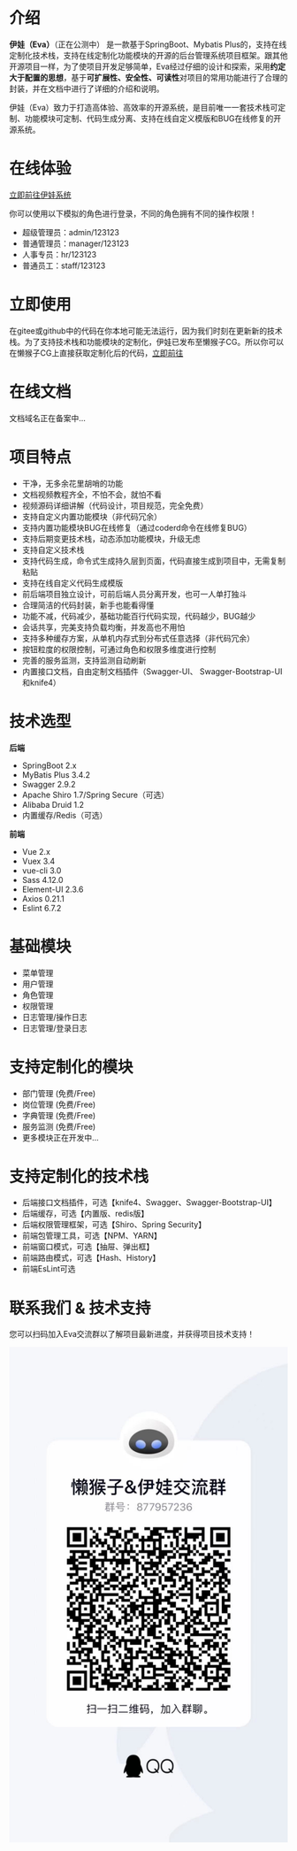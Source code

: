 # 介绍

**伊娃（Eva）**（正在公测中） 是一款基于SpringBoot、Mybatis Plus的，支持在线定制化技术栈，支持在线定制化功能模块的开源的后台管理系统项目框架。跟其他开源项目一样，为了使项目开发足够简单，Eva经过仔细的设计和探索，采用**约定大于配置的思想**，基于**可扩展性、安全性、可读性**对项目的常用功能进行了合理的封装，并在文档中进行了详细的介绍和说明。

伊娃（Eva）致力于打造高体验、高效率的开源系统，是目前唯一一套技术栈可定制、功能模块可定制、代码生成分离、支持在线自定义模版和BUG在线修复的开源系统。

# 在线体验

[立即前往伊娃系统](http://119.3.126.64:10086/)

你可以使用以下模拟的角色进行登录，不同的角色拥有不同的操作权限！

- 超级管理员：admin/123123
- 普通管理员：manager/123123
- 人事专员：hr/123123
- 普通员工：staff/123123

# 立即使用
在gitee或github中的代码在你本地可能无法运行，因为我们时刻在更新新的技术栈。为了支持技术栈和功能模块的定制化，伊娃已发布至懒猴子CG。所以你可以在懒猴子CG上直接获取定制化后的代码，[立即前往](http://cg.lazy-monkey.com/template/group/308/default)

# 在线文档

文档域名正在备案中...

# 项目特点

- 干净，无多余花里胡哨的功能
- 文档视频教程齐全，不怕不会，就怕不看
- 视频源码详细讲解（代码设计，项目规范，完全免费）
- 支持自定义内置功能模块（非代码冗余）
- 支持内置功能模块BUG在线修复（通过coderd命令在线修复BUG）
- 支持后期变更技术栈，动态添加功能模块，升级无虑
- 支持自定义技术栈
- 支持代码生成，命令式生成持久层到页面，代码直接生成到项目中，无需复制粘贴
- 支持在线自定义代码生成模版
- 前后端项目独立设计，可前后端人员分离开发，也可一人单打独斗
- 合理简洁的代码封装，新手也能看得懂
- 功能不减，代码减少，基础功能百行代码实现，代码越少，BUG越少
- 会话共享，完美支持负载均衡，并发高也不用怕
- 支持多种缓存方案，从单机内存式到分布式任意选择（非代码冗余）
- 按钮粒度的权限控制，可通过角色和权限多维度进行控制
- 完善的服务监测，支持监测自动刷新
- 内置接口文档，自由定制文档插件（Swagger-UI、   Swagger-Bootstrap-UI和knife4）

# 技术选型
**后端**
- SpringBoot 2.x
- MyBatis Plus 3.4.2
- Swagger 2.9.2
- Apache Shiro 1.7/Spring Secure（可选）
- Alibaba Druid 1.2
- 内置缓存/Redis（可选）

**前端**
- Vue 2.x
- Vuex 3.4
- vue-cli 3.0
- Sass 4.12.0
- Element-UI 2.3.6
- Axios 0.21.1
- Eslint 6.7.2

# 基础模块
- 菜单管理
- 用户管理
- 角色管理
- 权限管理
- 日志管理/操作日志
- 日志管理/登录日志

# 支持定制化的模块

- 部门管理 (免费/Free)
- 岗位管理 (免费/Free)
- 字典管理 (免费/Free)
- 服务监测 (免费/Free)
- 更多模块正在开发中...

# 支持定制化的技术栈

- 后端接口文档插件，可选【knife4、Swagger、Swagger-Bootstrap-UI】
- 后端缓存，可选【内置版、redis版】
- 后端权限管理框架，可选【Shiro、Spring Security】
- 前端包管理工具，可选【NPM、YARN】
- 前端窗口模式，可选【抽屉、弹出框】
- 前端路由模式，可选【Hash、History】
- 前端EsLint可选

# 联系我们 & 技术支持

您可以扫码加入Eva交流群以了解项目最新进度，并获得项目技术支持！

![/qq.png](/eva-front/src/assets/images/qq.jpeg)
